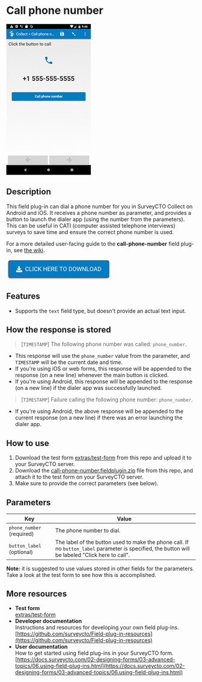 # Call phone number

![](extras/call-phone-number.jpg)

## Description

This field plug-in can dial a phone number for you in SurveyCTO Collect on Android and iOS. It receives a phone number as parameter, and provides a button to launch the dialer app (using the number from the parameters). This can be useful in CATI (computer assisted telephone interviews) surveys to save time and ensure the correct phone number is used.

For a more detailed user-facing guide to the **call-phone-number** field plug-in, see [the wiki](https://github.com/surveycto/call-phone-number/wiki/Guide-to-the-%22call-phone-number%22-field-plug-in).

[![Download now](extras/download-button.png)](https://github.com/surveycto/call-phone-number/raw/master/call-phone-number.fieldplugin.zip)

## Features

* Supports the `text` field type, but doesn't provide an actual text input. 

## How the response is stored

> [`TIMESTAMP`] The following phone number was called:  `phone_number`.

* This response will use the `phone_number` value from the parameter, and `TIMESTAMP` will be the current date and time.
* If you're using iOS or web forms, this response will be appended to the response (on a new line) whenever the main button is clicked.
* If you're using Android, this response will be appended to the response (on a new line) if the dialer app was successfully launched.

> [`TIMESTAMP`] Failure calling the following phone number: `phone_number`.

* If you're using Android, the above response will be appended to the current response (on a new line) if there was an error launching the dialer app.

## How to use

1. Download the test form [extras/test-form](https://github.com/surveycto/call-phone-number/raw/master/extras/test-form/Call%20phone%20number.xlsx) from this repo and upload it to your SurveyCTO server.
1. Download the [call-phone-number.fieldplugin.zip](https://github.com/surveycto/call-phone-number/raw/master/call-phone-number.fieldplugin.zip) file from this repo, and attach it to the test form on your SurveyCTO server.
1. Make sure to provide the correct parameters (see below).

## Parameters

| Key | Value |
| --- | --- |
| `phone_number` (required) | The phone number to dial. |
| `button_label` (optional) | The label of the button used to make the phone call. If no `button_label` parameter is specified, the button will be labeled "Click here to call". |

**Note:** it is suggested to use values stored in other fields for the parameters. Take a look at the test form to see how this is accomplished.

## More resources

* **Test form**  
[extras/test-form](https://github.com/surveycto/call-phone-number/raw/master/extras/test-form/Call%20phone%20number.xlsx)
* **Developer documentation**  
Instructions and resources for developing your own field plug-ins.  
[https://github.com/surveycto/Field-plug-in-resources](https://github.com/surveycto/Field-plug-in-resources)
* **User documentation**  
How to get started using field plug-ins in your SurveyCTO form.  
[https://docs.surveycto.com/02-designing-forms/03-advanced-topics/06.using-field-plug-ins.html](https://docs.surveycto.com/02-designing-forms/03-advanced-topics/06.using-field-plug-ins.html)
